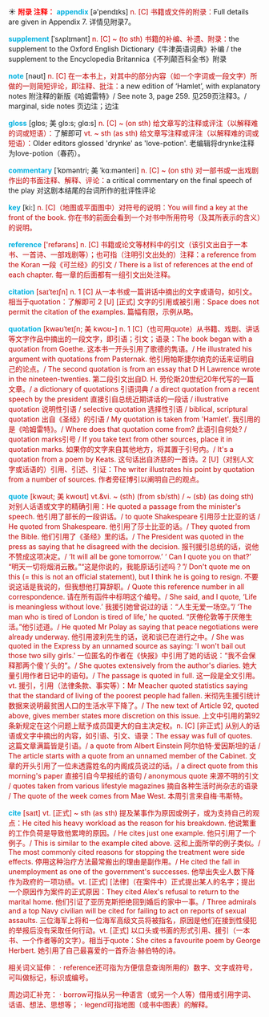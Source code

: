 ☀ <font color="red">**附录 注释：**</font>
<font color="sky blue">**appendix**</font> [ə'pendɪks] 
<font color="#c00000">n. [C] 书籍或文件的附录：</font>Full details are given in Appendix 7. 详情见附录7。
           
<font color="sky blue">**supplement**</font> [ˈsʌplɪmənt]
<font color="#c00000">n. [C] ~ (to sth) 书籍的补编、补遗、附录：</font>the supplement to the Oxford English Dictionary《牛津英语词典》补编 / the supplement to the Encyclopedia Britannica《不列颠百科全书》附录
 
<font color="sky blue">**note**</font> [nəʊt] 
<font color="#c00000">n. [C] 在一本书上，对其中的部分内容（如一个字词或一段文字）所做的一则简短评论，即注释、批注：</font>a new edition of ‘Hamlet’, with explanatory notes 附注释的新版《哈姆雷特》/ See note 3, page 259. 见259页注释3。/ marginal, side notes 页边注；边注 
           
<font color="sky blue">**gloss**</font> [glɒs; 美 glɔ:s; glɑ:s]
<font color="#c00000">n. [C] ~ (on sth) 给文章写的注释或评注（以解释难的词或短语）：</font>了解即可 <font color="#c00000">vt. ~ sth (as sth) 给文章写注释或评注（以解释难的词或短语）：</font>Older editors glossed 'drynke' as 'love-potion'. 老编辑将drynke注释为love-potion（春药）。
           
<font color="sky blue">**commentary**</font> [ˈkɒməntri; 美 ˈkɑ:mənteri]
<font color="#c00000">n. [C] ~ (on sth) 对一部书或一出戏剧作出的书面注释、解释、评论：</font>a critical commentary on the final speech of the play 对这剧本结尾的台词所作的批评性评论

<font color="sky blue">**key**</font> [ki:] 
<font color="#c00000">n. [C]（地图或平面图中）对符号的说明：You will find a key at the front of the book. 你在书的前面会看到一个对书中所用符号（及其所表示的含义）的说明。

<font color="sky blue">**reference**</font> ['refərəns] 
<font color="#c00000">n. [C] 书籍或论文等材料中的引文（该引文出自于一本书、一首诗、一部戏剧等）；也可指（注明引文出处的）注释：</font>a reference from the Koran 一段《可兰经》的引文 / There is a list of references at the end of each chapter. 每一章的后面都有一组引文出处注释。
           
<font color="sky blue">**citation**</font> [saɪˈteɪʃn]
<font color="#c00000">n. 1 [C] 从一本书或一篇讲话中摘出的文字或语句，如引文。相当于quotation：</font>了解即可 <font color="#c00000">2 [U] [正式] 文字的引用或被引用：</font>Space does not permit the citation of the examples. 篇幅有限，示例从略。
           
<font color="sky blue">**quotation**</font> [kwəʊˈteɪʃn; 美 kwoʊ-]
<font color="#c00000">n. 1 [C]（也可用quote）从书籍、戏剧、讲话等文字作品中摘出的一段文字，即引语；引文；语录：</font>The book began with a quotation from Goethe. 这本书一开头引用了歌德的隽语。/ He illustrated his argument with quotations from Pasternak. 他引用帕斯捷尔纳克的话来证明自己的论点。/ The second quotation is from an essay that D H Lawrence wrote in the nineteen-twenties. 第二段引文出自D. H. 劳伦斯20世纪20年代写的一篇文章。/ a dictionary of quotations 引语词典 / a direct quotation from a recent speech by the president 直接引自总统近期讲话的一段话 / illustrative quotation 说明性引语 / selective quotation 选择性引语 / biblical, scriptural quotation 出自《圣经》的引语 / My quotation is taken from 'Hamlet'. 我引用的是《哈姆雷特》。/ Where does that quotation come from? 此语引自何处? / quotation marks引号 / If you take text from other sources, place it in quotation marks. 如果你的文字来自其他地方，将其置于引号内。/ It's a quotation from a poem by Keats. 这句话出自济慈的一首诗。<font color="#c00000">2 [U]（对别人文字或话语的）引用、引述、引证：</font>The writer illustrates his point by quotation from a number of sources. 作者旁征博引以阐明自己的观点。
           
<font color="sky blue">**quote**</font> [kwəʊt; 美 kwoʊt]
<font color="#c00000">vt.&vi. ~ (sth) (from sb/sth) / ~ (sb) (as doing sth) 对别人话语或文字的精确引用：</font>He quoted a passage from the minister's speech. 他引用了部长的一段讲话。/ to quote Shakespeare 引用莎士比亚的话 / He quoted from Shakespeare. 他引用了莎士比亚的话。/ They quoted from the Bible. 他们引用了《圣经》里的话。/ The President was quoted in the press as saying that he disagreed with the decision. 报刊援引总统的话，说他不赞成这项决定。/ ‘It will all be gone tomorrow.’ ‘ Can I quote you on that?’ “明天一切将烟消云散。”“这是你说的，我能原话引述吗？”/ Don't quote me on this (= this is not an official statement), but I think he is going to resign. 不要说这话是我说的，但我想他打算辞职。/ Quote this reference number in all correspondence. 请在所有函件中标明这个编号。/ She said, and I quote, ‘Life is meaningless without love.’ 我援引她曾说过的话：“人生无爱一场空。”/ ‘The man who is tired of London is tired of life,’ he quoted. “厌倦伦敦等于厌倦生活。”他引述道。/ He quoted Mr Polay as saying that peace negotiations were already underway. 他引用波利先生的话，说和谈已在进行之中。/ She was quoted in the Express by an unnamed source as saying: 'I won't bail out those two silly girls.' 一位匿名的作者在《快报》中引用了她的话说：“我不会保释那两个傻丫头的”。/ She quotes extensively from the author's diaries. 她大量引用作者日记中的语句。/ The passage is quoted in full. 这一段是全文引用。<font color="#c00000">vt. 援引，引用（法律条款、事实等）：</font>Mr Meacher quoted statistics saying that the standard of living of the poorest people had fallen. 米彻先生援引统计数据来说明最贫困人口的生活水平下降了。/ The new text of Article 92, quoted above, gives member states more discretion on this issue. 上文中引用的第92条新规定在这个问题上赋予成员国更大的自主决定权。<font color="#c00000">n. [C] [非正式] 从别人的话语或文字中摘出的内容，如引语、引文、语录：</font>The essay was full of quotes. 这篇文章满篇皆是引语。/ a quote from Albert Einstein 阿尔伯特·爱因斯坦的话 / The article starts with a quote from an unnamed member of the Cabinet. 文章的开头引用了一位未透露姓名的内阁成员说过的话。/ a direct quote from this morning's paper 直接引自今早报纸的语句 / anonymous quote 来源不明的引文 / quotes taken from various lifestyle magazines 摘自各种生活时尚杂志的语录 / The quote of the week comes from Mae West. 本周引言来自梅·韦斯特。
           
<font color="sky blue">**cite**</font> [saɪt]
<font color="#c00000">vt. [正式] ~ sth (as sth) 提及某事作为原因或例子，或为支持自己的观点：</font>He cited his heavy workload as the reason for his breakdown. 他说繁重的工作负荷是导致他累垮的原因。/ He cites just one example. 他只引用了一个例子。/ This is similar to the example cited above. 这和上面所举的例子类似。/ The most commonly cited reasons for stopping the treatment were side effects. 停用这种治疗方法最常搬出的理由是副作用。/ He cited the fall in unemployment as one of the government's successes. 他举出失业人数下降作为政府的一项功绩。<font color="#c00000">vt. [正式] [法律]（在案件中）正式提出某人的名字；提出一个原因作为案件的正式原因：</font>They cited Alex's refusal to return to the marital home. 他们引证了亚历克斯拒绝回到婚后的家中一事。/ Three admirals and a top Navy civilian will be cited for failing to act on reports of sexual assaults. 三位海军上将和一位海军高级文员将被指名，原因是他们在接到性侵犯的举报后没有采取任何行动。<font color="#c00000">vt. [正式] 以口头或书面的形式引用、援引（一本书、一个作者等的文字）。相当于quote：</font>She cites a favourite poem by George Herbert. 她引用了自己最喜爱的一首乔治·赫伯特的诗。

相关词义延伸：
· reference还可指为方便信息查询所用的）数字、文字或符号，可叫做标记，标识或编号。

周边词汇补充：
· borrow可指从另一种语言（或另一个人等）借用或引用字词、话语、想法、思想等；
· legend可指地图（或书中图表）的解释。
